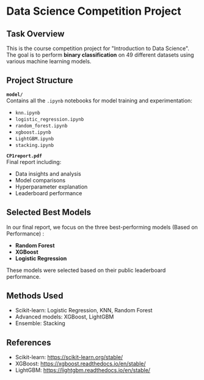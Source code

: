 # Data Science Competition Project

##  Task Overview
This is the course competition project for "Introduction to Data Science".  
The goal is to perform **binary classification** on 49 different datasets using various machine learning models.

## Project Structure
**`model/`**  
  Contains all the `.ipynb` notebooks for model training and experimentation:
  - `knn.ipynb`
  - `logistic_regression.ipynb`
  - `random_forest.ipynb`
  - `xgboost.ipynb`
  - `LightGBM.ipynb`
  - `stacking.ipynb`

**`CP1report.pdf`**  
  Final report including:
  - Data insights and analysis
  - Model comparisons
  - Hyperparameter explanation
  - Leaderboard performance


## Selected Best Models
In our final report, we focus on the three best-performing models (Based on Performance) :
- **Random Forest**
- **XGBoost**
- **Logistic Regression**


These models were selected based on their public leaderboard performance.


##  Methods Used
- Scikit-learn: Logistic Regression, KNN, Random Forest
- Advanced models: XGBoost, LightGBM
- Ensemble: Stacking


##  References
- Scikit-learn: https://scikit-learn.org/stable/
- XGBoost: https://xgboost.readthedocs.io/en/stable/ 
- LightGBM: https://lightgbm.readthedocs.io/en/stable/ 

